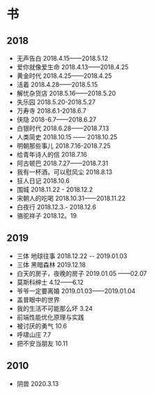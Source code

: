 # 书

## 2018

- 无声告白 2018.4.15——2018.5.12
- 爱你就像爱生命 2018.4.13——2018.4.25
- 黄金时代 2018.4.25——2018.4.25
- 活着 2018.4.28——2018.5.15
- 解忧杂货店 2018.5.16——2018.5.20
- 失乐园 2018.5.20-2018.5.27
- 万寿寺 2018.6.1-2018.6.7
- 侠隐 2018-6.7——2018.6.27
- 白银时代 2018.6.28——2018.7.13
- 人类简史 2018.10.15 —— 2018.10.25
- 明朝那些事儿 2018.7.16-2018.7.25
- 给青年诗人的信 2018.7.16
- 阿古顿巴 2018.7.27——2018.7.31
- 我有一杯酒，可以慰风尘 2018.8.13
- 狂人日记 2018.10.6
- 围城 2018.11.22 - 2018.12.2
- 宋朝人的吃喝 2018.10.31——2018.11.22
- 白夜行 2018.12.3.- 2018.12.6
- 骆驼祥子 2018.12。19

## 2019

- 三体 地球往事 2018.12.22 -- 2019.01.03
- 三体 黑暗森林 2019.12.18
- 白天的房子，夜晚的房子 2019.01.05 ——02.07
- 莫斯科绅士 4.12——6.12
- 爷爷一定要离婚 2019.01.03——2019.01.04
- 盖普眼中的世界
- 我的生活不可能那么坏 3.24
- 前端性能优化原理与实践
- 被讨厌的勇气 10.6
- 呼啸山庄 7.7
- 把不安当朋友 10.11

## 2010

- 阴兽 2020.3.13
